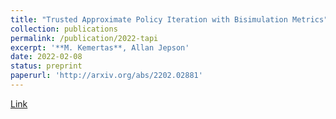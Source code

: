 ```yaml
---
title: "Trusted Approximate Policy Iteration with Bisimulation Metrics"
collection: publications
permalink: /publication/2022-tapi
excerpt: '**M. Kemertas**, Allan Jepson'
date: 2022-02-08
status: preprint
paperurl: 'http://arxiv.org/abs/2202.02881'
---
```

[Link](http://arxiv.org/abs/2202.02881)
